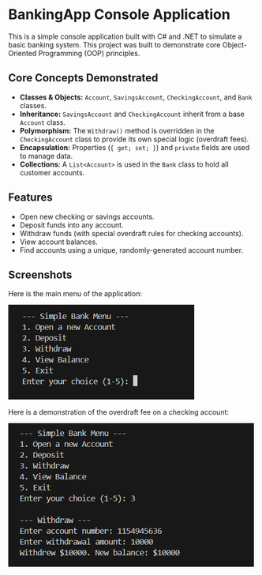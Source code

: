 # BankingApp Console Application

This is a simple console application built with C# and .NET to simulate a basic banking system. This project was built to demonstrate core Object-Oriented Programming (OOP) principles.

## Core Concepts Demonstrated

* **Classes & Objects:** `Account`, `SavingsAccount`, `CheckingAccount`, and `Bank` classes.
* **Inheritance:** `SavingsAccount` and `CheckingAccount` inherit from a base `Account` class.
* **Polymorphism:** The `Withdraw()` method is overridden in the `CheckingAccount` class to provide its own special logic (overdraft fees).
* **Encapsulation:** Properties (`{ get; set; }`) and `private` fields are used to manage data.
* **Collections:** A `List<Account>` is used in the `Bank` class to hold all customer accounts.

## Features

* Open new checking or savings accounts.
* Deposit funds into any account.
* Withdraw funds (with special overdraft rules for checking accounts).
* View account balances.
* Find accounts using a unique, randomly-generated account number.

## Screenshots

Here is the main menu of the application:

![Main menu of the banking app](./.github/images/main-menu.png)

Here is a demonstration of the overdraft fee on a checking account:

![Demonstration of overdraft](./.github/images/overdraft-demo.png)